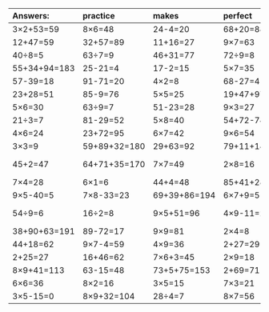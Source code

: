 | Answers: | practice | makes | perfect | ! |
| :--- | :--- | :--- | :--- | :--- |
| 3×2+53=59 | 8×6=48 | 24-4=20 | 68+20=88 | 19+5=24 | 
| 12+47=59 | 32+57=89 | 11+16=27 | 9×7=63 | 2×3=6 | 
| 40÷8=5 | 63÷7=9 | 46+31=77 | 72÷9=8 | 24÷4=6 | 
| 55+34+94=183 | 25-21=4 | 17-2=15 | 5×7=35 | 20+24=44 | 
| 57-39=18 | 91-71=20 | 4×2=8 | 68-27=41 | 8×5=40 | 
| 23+28=51 | 85-9=76 | 5×5=25 | 19+47+97=163 | 9×4=36 | 
| 5×6=30 | 63÷9=7 | 51-23=28 | 9×3=27 | 8×4=32 | 
| 21÷3=7 | 81-29=52 | 5×8=40 | 54+72-74=52 | 29+56=85 | 
| 4×6=24 | 23+72=95 | 6×7=42 | 9×6=54 | 21÷7=3 | 
| 3×3=9 | 59+89+32=180 | 29+63=92 | 79+11+14=104 | 95-87=8 | 
| 45+2=47 | 64+71+35=170 | 7×7=49 | 2×8=16 | 88+30-19=99 | 
| 7×4=28 | 6×1=6 | 44+4=48 | 85+41+28=154 | 42÷6=7 | 
| 9×5-40=5 | 7×8-33=23 | 69+39+86=194 | 6×7+9=51 | 9×2+55=73 | 
| 54÷9=6 | 16÷2=8 | 9×5+51=96 | 4×9-11=25 | 12+50-46=16 | 
| 38+90+63=191 | 89-72=17 | 9×9=81 | 2×4=8 | 3×3+57=66 | 
| 44+18=62 | 9×7-4=59 | 4×9=36 | 2+27=29 | 28÷7=4 | 
| 2+25=27 | 16+46=62 | 7×6+3=45 | 2×9=18 | 15÷3=5 | 
| 8×9+41=113 | 63-15=48 | 73+5+75=153 | 2+69=71 | 9×2=18 | 
| 6×6=36 | 8×2=16 | 3×5=15 | 7×3=21 | 8×4+35=67 | 
| 3×5-15=0 | 8×9+32=104 | 28÷4=7 | 8×7=56 | 58-58=0 | 
